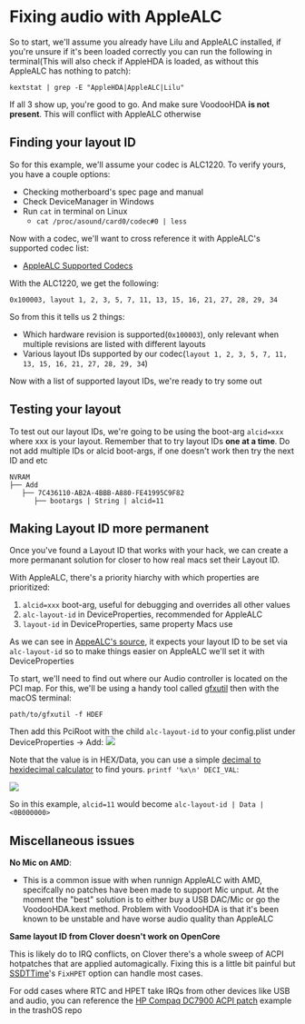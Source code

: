 # Fixing audio with AppleALC

So to start, we'll assume you already have Lilu and AppleALC installed, if you're unsure if it's been loaded correctly you can run the following in terminal(This will also check if AppleHDA is loaded, as without this AppleALC has nothing to patch):

```text
kextstat | grep -E "AppleHDA|AppleALC|Lilu"
```

If all 3 show up, you're good to go. And make sure VoodooHDA **is not present**. This will conflict with AppleALC otherwise

## Finding your layout ID

So for this example, we'll assume your codec is ALC1220. To verify yours, you have a couple options:

* Checking motherboard's spec page and manual
* Check DeviceManager in Windows
* Run `cat` in terminal on Linux
   * `cat /proc/asound/card0/codec#0 | less`
   
Now with a codec, we'll want to cross reference it with AppleALC's supported codec list:

* [AppleALC Supported Codecs](https://github.com/acidanthera/AppleALC/wiki/Supported-codecs)
   
With the ALC1220, we get the following:

```text
0x100003, layout 1, 2, 3, 5, 7, 11, 13, 15, 16, 21, 27, 28, 29, 34
```

So from this it tells us 2 things:
* Which hardware revision is supported(`0x100003`), only relevant when multiple revisions are listed with different layouts
* Various layout IDs supported by our codec(`layout 1, 2, 3, 5, 7, 11, 13, 15, 16, 21, 27, 28, 29, 34`)

Now with a list of supported layout IDs,  we're ready to try some out

## Testing your layout

To test out our layout IDs, we're going to be using the boot-arg `alcid=xxx` where xxx is your layout. Remember that to try layout IDs **one at a time**. Do not add multiple IDs or alcid boot-args, if one doesn't work then try the next ID and etc

```text
NVRAM
├── Add
   ├── 7C436110-AB2A-4BBB-A880-FE41995C9F82
      ├── bootargs | String | alcid=11
```

## Making Layout ID more permanent 

Once you've found a Layout ID that works with your hack, we can create a more permanant solution for closer to how real macs set their Layout ID. 


With AppleALC, there's a priority hiarchy with which properties are prioritized:

1. `alcid=xxx` boot-arg, useful for debugging and overrides all other values
2. `alc-layout-id` in DeviceProperties, recommended for AppleALC
3. `layout-id` in DeviceProperties, same property Macs use

As we can see in [AppeALC's source](https://github.com/acidanthera/AppleALC/blob/master/AppleALC/kern_alc.cpp#L189-L192), it expects your layout ID to be set via `alc-layout-id` so to make things easier on AppleALC we'll set it with DeviceProperties

To start, we'll need to find out where our Audio controller is located on the PCI map. For this, we'll be using a handy tool called [gfxutil](https://github.com/acidanthera/gfxutil/releases) then with the macOS terminal:

```text
path/to/gfxutil -f HDEF
```

Then add this PciRoot with the child `alc-layout-id` to your config.plist under DeviceProperties -> Add:
![](https://cdn.discordapp.com/attachments/683011276938543134/687881523349028894/Screen_Shot_2020-03-12_at_10.35.25_PM.png)

Note that the value is in HEX/Data, you can use a simple [decimal to hexidecimal calculator](https://www.rapidtables.com/convert/number/decimal-to-hex.html) to find yours. `printf '%x\n' DECI_VAL`:

![](https://cdn.discordapp.com/attachments/683011276938543134/687885415302430753/Screen_Shot_2020-03-12_at_10.49.34_PM.png)

So in this example, `alcid=11` would become `alc-layout-id | Data | <0B000000>`


## Miscellaneous issues

**No Mic on AMD**:

* This is a common issue with when runnign AppleALC with AMD, specifcally no patches have been made to support Mic unput. At the moment the "best" solution is to either buy a USB DAC/Mic or go the VoodooHDA.kext method. Problem with VoodooHDA is that it's been known to be unstable and have worse audio quality than AppleALC

**Same layout ID from Clover doesn't work on OpenCore**

This is likely do to IRQ conflicts, on Clover there's a whole sweep of ACPI hotpatches that are applied automagically. Fixing this is a little bit painful but [SSDTTime](https://github.com/corpnewt/SSDTTime)'s `FixHPET` option can handle most cases.

For odd cases where RTC and HPET take IRQs from other devices like USB and audio, you can reference the [HP Compaq DC7900 ACPI patch](https://github.com/khronokernel/trashOS/blob/master/HP-Compaq-DC7900/README.md#dsdt-edits) example in the trashOS repo
